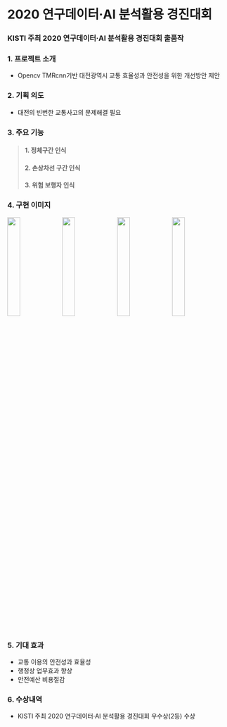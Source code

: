 # 2020 연구데이터·AI 분석활용 경진대회

### KISTI 주최 2020 연구데이터·AI 분석활용 경진대회 출품작

### 1. 프로젝트 소개
- Opencv TMRcnn기반 대전광역시 교통 효율성과 안전성을 위한 개선방안 제안

### 2. 기획 의도
- 대전의 빈번한 교통사고의 문제해결 필요

### 3. 주요 기능
> #### 1. 정체구간 인식 
> #### 2. 손상차선 구간 인식
> #### 3. 위험 보행자 인식

### 4. 구현 이미지
<img src="./SeoulNightMarket/image/foodtruck.JPG" width="24%"> <img src="./SeoulNightMarket/image/review.JPG" width="24%"> <img src="./SeoulNightMarket/image/order.JPG" width="24%"> <img src="./SeoulNightMarket/image/order2.JPG" width="24%">

### 5. 기대 효과
- 교통 이용의 안전성과 효율성
- 행정상 업무효과 향상
- 안전예산 비용절감

### 6. 수상내역
- KISTI 주최 2020 연구데이터·AI 분석활용 경진대회 우수상(2등) 수상
